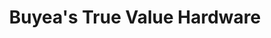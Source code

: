 ---
title: "Buyea's True Value Hardware"
url: /cazenovia/buyeas-true-value-hardware/
shop: Eisenwaren
---